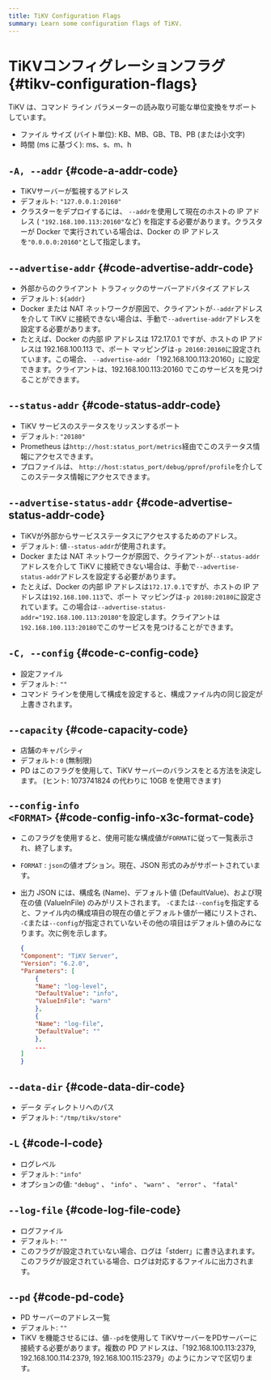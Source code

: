 ```yaml
---
title: TiKV Configuration Flags
summary: Learn some configuration flags of TiKV.
---
```


# TiKVコンフィグレーションフラグ {#tikv-configuration-flags}

TiKV は、コマンド ライン パラメーターの読み取り可能な単位変換をサポートしています。

-   ファイル サイズ (バイト単位): KB、MB、GB、TB、PB (または小文字)
-   時間 (ms に基づく): ms、s、m、h

## <code>-A, --addr</code> {#code-a-addr-code}

-   TiKVサーバーが監視するアドレス
-   デフォルト: `"127.0.0.1:20160"`
-   クラスターをデプロイするには、 `--addr`を使用して現在のホストの IP アドレス ( `"192.168.100.113:20160"`など) を指定する必要があります。クラスターが Docker で実行されている場合は、Docker の IP アドレスを`"0.0.0.0:20160"`として指定します。

## <code>--advertise-addr</code> {#code-advertise-addr-code}

-   外部からのクライアント トラフィックのサーバーアドバタイズ アドレス
-   デフォルト: `${addr}`
-   Docker または NAT ネットワークが原因で、クライアントが`--addr`アドレスを介して TiKV に接続できない場合は、手動で`--advertise-addr`アドレスを設定する必要があります。
-   たとえば、Docker の内部 IP アドレスは 172.17.0.1 ですが、ホストの IP アドレスは 192.168.100.113 で、ポート マッピングは`-p 20160:20160`に設定されています。この場合、 `--advertise-addr` 「192.168.100.113:20160」に設定できます。クライアントは、192.168.100.113:20160 でこのサービスを見つけることができます。

## <code>--status-addr</code> {#code-status-addr-code}

-   TiKV サービスのステータスをリッスンするポート
-   デフォルト: `"20180"`
-   Prometheus は`http://host:status_port/metrics`経由でこのステータス情報にアクセスできます。
-   プロファイルは、 `http://host:status_port/debug/pprof/profile`を介してこのステータス情報にアクセスできます。

## <code>--advertise-status-addr</code> {#code-advertise-status-addr-code}

-   TiKVが外部からサービスステータスにアクセスするためのアドレス。
-   デフォルト: 値`--status-addr`が使用されます。
-   Docker または NAT ネットワークが原因で、クライアントが`--status-addr`アドレスを介して TiKV に接続できない場合は、手動で`--advertise-status-addr`アドレスを設定する必要があります。
-   たとえば、Docker の内部 IP アドレスは`172.17.0.1`ですが、ホストの IP アドレスは`192.168.100.113`で、ポート マッピングは`-p 20180:20180`に設定されています。この場合は`--advertise-status-addr="192.168.100.113:20180"`を設定します。クライアントは`192.168.100.113:20180`でこのサービスを見つけることができます。

## <code>-C, --config</code> {#code-c-config-code}

-   設定ファイル
-   デフォルト: `""`
-   コマンド ラインを使用して構成を設定すると、構成ファイル内の同じ設定が上書きされます。

## <code>--capacity</code> {#code-capacity-code}

-   店舗のキャパシティ
-   デフォルト: `0` (無制限)
-   PD はこのフラグを使用して、TiKV サーバーのバランスをとる方法を決定します。 (ヒント: 1073741824 の代わりに 10GB を使用できます)

## <code>--config-info &#x3C;FORMAT></code> {#code-config-info-x3c-format-code}

-   このフラグを使用すると、使用可能な構成値が`FORMAT`に従って一覧表示され、終了します。
-   `FORMAT` : `json`の値オプション。現在、JSON 形式のみがサポートされています。
-   出力 JSON には、構成名 (Name)、デフォルト値 (DefaultValue)、および現在の値 (ValueInFile) のみがリストされます。 `-C`または`--config`を指定すると、ファイル内の構成項目の現在の値とデフォルト値が一緒にリストされ、 `-C`または`--config`が指定されていないその他の項目はデフォルト値のみになります。次に例を示します。

    ```json
    {
    "Component": "TiKV Server",
    "Version": "6.2.0",
    "Parameters": [
        {
        "Name": "log-level",
        "DefaultValue": "info",
        "ValueInFile": "warn"
        },
        {
        "Name": "log-file",
        "DefaultValue": ""
        },
        ...
    ]
    }
    ```

## <code>--data-dir</code> {#code-data-dir-code}

-   データ ディレクトリへのパス
-   デフォルト: `"/tmp/tikv/store"`

## <code>-L</code> {#code-l-code}

-   ログレベル
-   デフォルト: `"info"`
-   オプションの値: `"debug"` 、 `"info"` 、 `"warn"` 、 `"error"` 、 `"fatal"`

## <code>--log-file</code> {#code-log-file-code}

-   ログファイル
-   デフォルト: `""`
-   このフラグが設定されていない場合、ログは「stderr」に書き込まれます。このフラグが設定されている場合、ログは対応するファイルに出力されます。

## <code>--pd</code> {#code-pd-code}

-   PD サーバーのアドレス一覧
-   デフォルト: `""`
-   TiKV を機能させるには、値`--pd`を使用して TiKVサーバーをPDサーバーに接続する必要があります。複数の PD アドレスは、「192.168.100.113:2379, 192.168.100.114:2379, 192.168.100.115:2379」のようにカンマで区切ります。
